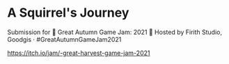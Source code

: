 # A Squirrel's Journey
Submission for  🍁 Great Autumn Game Jam: 2021 🍄 Hosted by Firith Studio, Goodgis · #GreatAutumnGameJam2021

https://itch.io/jam/-great-harvest-game-jam-2021
